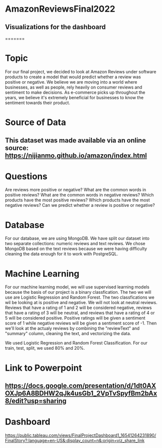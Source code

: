# AmazonReviewsFinal2022

## Visualizations for the dashboard
=======

# Topic

For our final project, we decided to look at Amazon Reviews under software products to create a model that would predict whether a review was positive or negative. We believe we are moving  into a world where businesses, as well as people, rely heavily on consumer reviews and sentiment to make decisions. As e-commerce picks up throughout the years, we believe it's extremely beneficial for businesses to know the sentiment towards their product. 

# Source of Data

## This dataset was made available via an online source: https://nijianmo.github.io/amazon/index.html

# Questions

Are reviews more positive or negative?
What are the common words in positive reviews?
What are the common words in negative reviews?
Which products have the most positive reviews?
Which products have the most negative reviews?
Can we predict whether a review is positive or negative? 


# Database

For our database, we are using MongoDB.  We have split our dataset into two separate collections: numeric reviews and text reviews.  We chose MongoDB based on the text reviews because we were having difficulty cleaning the data enough for it to work with PostgreSQL.

# Machine Learning

For our machine learning model, we will use supervised learning models because the basis of our project is a binary classfication. The two we will use are Logistic Regression and Random Forest. The two classfications we wil be looking at is positive and negative. We will not look at neutral reviews. Reviews that have a rating of 1 and 2 will be considered negative, reviews that have a rating of 3 will be neutral, and reviews that have a rating of 4 or 5 will be considered positive. Positive ratings will be given a sentiment score of 1 while negative reviews will be given a sentiment score of -1. Then we'll look at the actualy reviews by combining the "reviewText" and "summary" column, cleaning the text, and vectorizing the data. 

We used Logistic Regression and Random Forest Classification. For our train, test, split, we used 80% and 20%. 

# Link to Powerpoint

## https://docs.google.com/presentation/d/1dt0AXOXJp6A8BDHW2qJk4usGb1_2VpTvSpyfBm2bAx8/edit?usp=sharing

# Dashboard 
https://public.tableau.com/views/FinalProjectDashboard1_16541264231890/FinalStory?:language=en-US&:display_count=n&:origin=viz_share_link

